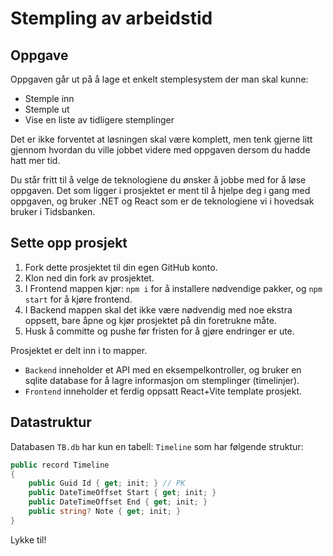# Stempling av arbeidstid

## Oppgave
Oppgaven går ut på å lage et enkelt stemplesystem der man skal kunne:
- Stemple inn
- Stemple ut
- Vise en liste av tidligere stemplinger

Det er ikke forventet at løsningen skal være komplett, men tenk gjerne litt gjennom hvordan du ville jobbet videre med oppgaven dersom du hadde hatt mer tid.

Du står fritt til å velge de teknologiene du ønsker å jobbe med for å løse oppgaven. Det som ligger i prosjektet er ment til å hjelpe deg i gang med oppgaven, og bruker .NET og React som er de teknologiene vi i hovedsak bruker i Tidsbanken.

## Sette opp prosjekt
1. Fork dette prosjektet til din egen GitHub konto.
2. Klon ned din fork av prosjektet.
3. I Frontend mappen kjør: `npm i` for å installere nødvendige pakker, og `npm start` for å kjøre frontend.
4. I Backend mappen skal det ikke være nødvendig med noe ekstra oppsett, bare åpne og kjør prosjektet på din foretrukne måte.
5. Husk å committe og pushe før fristen for å gjøre endringer er ute.

Prosjektet er delt inn i to mapper.
- `Backend` inneholder et API med en eksempelkontroller, og bruker en sqlite database for å lagre informasjon om stemplinger (timelinjer).
- `Frontend` inneholder et ferdig oppsatt React+Vite template prosjekt.

## Datastruktur
Databasen `TB.db` har kun en tabell: `Timeline` som har følgende struktur:
```cs
public record Timeline
{
    public Guid Id { get; init; } // PK
    public DateTimeOffset Start { get; init; }
    public DateTimeOffset End { get; init; }
    public string? Note { get; init; }
}
```

Lykke til!
